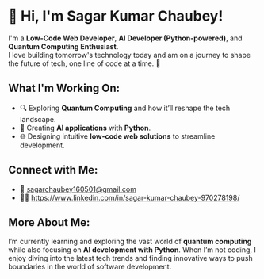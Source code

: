 # 👋 Hi, I'm Sagar Kumar Chaubey!

I'm a **Low-Code Web Developer**, **AI Developer (Python-powered)**, and **Quantum Computing Enthusiast**.  
I love building tomorrow's technology today and am on a journey to shape the future of tech, one line of code at a time. 🚀

## What I'm Working On:

- 🔍 Exploring **Quantum Computing** and how it’ll reshape the tech landscape.
- 🤖 Creating **AI applications** with **Python**.
- 🌐 Designing intuitive **low-code web solutions** to streamline development.
<!--
## Languages and Tools:

- 💻 **Languages**: Python, JavaScript, HTML, CSS  
- ⚙️ **Frameworks**: Flask, React, Django  
- 🛠️ **Tools**: Git, Docker, Firebase, Visual Studio Code  
- 🧠 **AI Tools**: TensorFlow, PyTorch, OpenAI API

## Pinned Projects:
Check out some of my projects to see my work in action:  
- 🚀 [AI Application Portfolio](link-to-repo)  
- 🌐 [Low-Code Web App](link-to-repo)  
- ⚛️ [Quantum Computing Research](link-to-repo)  
-->
## Connect with Me:

- 📧 sagarchaubey160501@gmail.com 
- 🧑‍💻 https://www.linkedin.com/in/sagar-kumar-chaubey-970278198/

## More About Me:

I’m currently learning and exploring the vast world of **quantum computing** while also focusing on **AI development with Python**. When I’m not coding, I enjoy diving into the latest tech trends and finding innovative ways to push boundaries in the world of software development.

